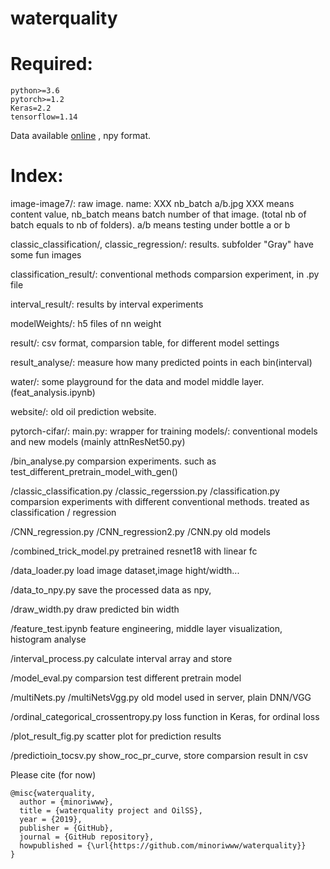 # waterquality


# Required:
```
python>=3.6
pytorch>=1.2
Keras=2.2
tensorflow=1.14
```

Data available [online](http://digbio.missouri.edu/dliu/projects/waterquality/) , npy format. 

# Index:

image-image7/: 
raw image. name: XXX nb_batch a/b.jpg
XXX means content value, nb_batch means batch number of that image. (total nb of batch equals to nb of folders). a/b means testing under bottle a or b

classic_classification/, classic_regression/:
results. subfolder "Gray" have some fun images

classification_result/:
conventional methods comparsion experiment, in .py file

interval_result/:
results by interval experiments

modelWeights/:
h5 files of nn weight

result/:
csv format, comparsion table, for different model settings

result_analyse/:
measure how many predicted points in each bin(interval)

water/:
some playground for the data and model middle layer. (feat_analysis.ipynb)


website/:
old oil prediction website. 

pytorch-cifar/:
main.py: wrapper for training
models/: conventional models and new models (mainly attnResNet50.py)

/bin_analyse.py
comparsion experiments. such as test_different_pretrain_model_with_gen()

/classic_classification.py
/classic_regerssion.py
/classification.py
comparsion experiments with different conventional methods. treated as classification / regression


/CNN_regression.py
/CNN_regression2.py
/CNN.py
old models

/combined_trick_model.py
pretrained resnet18 with linear fc

/data_loader.py
load image dataset,image hight/width...

/data_to_npy.py
save the processed data as npy, 

/draw_width.py
draw predicted bin width 

/feature_test.ipynb
feature engineering, middle layer visualization, histogram analyse

/interval_process.py
calculate interval array and store

/model_eval.py
comparsion test different pretrain model

/multiNets.py
/multiNetsVgg.py
old model used in server, plain DNN/VGG

/ordinal_categorical_crossentropy.py
loss function in Keras, for ordinal loss

/plot_result_fig.py
scatter plot for prediction results

/predictioin_tocsv.py
show_roc_pr_curve, store comparsion result in csv


Please cite (for now)
```
@misc{waterquality,
  author = {minoriwww},
  title = {waterquality project and OilSS},
  year = {2019},
  publisher = {GitHub},
  journal = {GitHub repository},
  howpublished = {\url{https://github.com/minoriwww/waterquality}}
}
```
